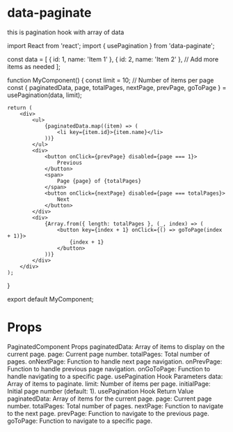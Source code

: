 # data-paginate
this is pagination hook with array of data

import React from 'react';
import { usePagination } from 'data-paginate';

const data = [
    { id: 1, name: 'Item 1' },
    { id: 2, name: 'Item 2' },
    // Add more items as needed
];

function MyComponent() {
    const limit = 10; // Number of items per page
    const { paginatedData, page, totalPages, nextPage, prevPage, goToPage } = usePagination(data, limit);

    return (
        <div>
            <ul>
                {paginatedData.map((item) => (
                    <li key={item.id}>{item.name}</li>
                ))}
            </ul>
            <div>
                <button onClick={prevPage} disabled={page === 1}>
                    Previous
                </button>
                <span>
                    Page {page} of {totalPages}
                </span>
                <button onClick={nextPage} disabled={page === totalPages}>
                    Next
                </button>
            </div>
            <div>
                {Array.from({ length: totalPages }, (_, index) => (
                    <button key={index + 1} onClick={() => goToPage(index + 1)}>
                        {index + 1}
                    </button>
                ))}
            </div>
        </div>
    );
}

export default MyComponent;

# Props
PaginatedComponent Props
paginatedData: Array of items to display on the current page.
page: Current page number.
totalPages: Total number of pages.
onNextPage: Function to handle next page navigation.
onPrevPage: Function to handle previous page navigation.
onGoToPage: Function to handle navigating to a specific page.
usePagination Hook Parameters
data: Array of items to paginate.
limit: Number of items per page.
initialPage: Initial page number (default: 1).
usePagination Hook Return Value
paginatedData: Array of items for the current page.
page: Current page number.
totalPages: Total number of pages.
nextPage: Function to navigate to the next page.
prevPage: Function to navigate to the previous page.
goToPage: Function to navigate to a specific page.
